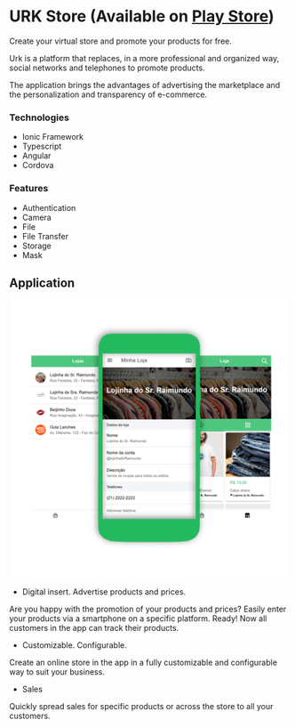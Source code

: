 # URK Store (Available on [Play Store](https://play.google.com/store/apps/details?id=com.urk.store))

Create your virtual store and promote your products for free. 

Urk is a platform that replaces, in a more professional and organized way, social networks and telephones to promote products.

The application brings the advantages of advertising the marketplace and the personalization and transparency of e-commerce.

### Technologies

- Ionic Framework 
- Typescript
- Angular
- Cordova

### Features

- Authentication
- Camera
- File
- File Transfer
- Storage
- Mask


## Application

<p align="center">
    <img src="/imgs/features.png" width="500">
</p>

- Digital insert. Advertise products and prices.

Are you happy with the promotion of your products and prices? Easily enter your products via a smartphone on a specific platform. Ready! Now all customers in the app can track their products.


- Customizable. Configurable.

Create an online store in the app in a fully customizable and configurable way to suit your business.


- Sales

Quickly spread sales for specific products or across the store to all your customers.
